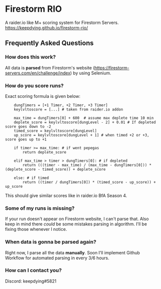 # Firestorm RIO

A raider.io like M+ scoring system for Firestorm Servers.
https://keepdying.github.io/firestorm-rio/

## Frequently Asked Questions

### How does this work?

All data is **parsed** from Firestorm's website (https://firestorm-servers.com/en/challenge/index) by using Selenium.

### How do you score runs?

Exact scoring formula is given below:

```
    dungTimers = [+1 Timer, +2 Timer, +3 Timer]
    keylvltoscore = [...] # taken from raider.io addon
    
    max_time = dungTimers[0] + 600  # assume max deplete time 10 min
    deplete_score = keylvltoscore[dungLevel - 2] + 0.01 # If depleted score goes down to -2
    timed_score = keylvltoscore[dungLevel]
    up_score = keylvltoscore[dungLevel + 1] # when timed +2 or +3, score goes up to +1 
    
    if timer >= max_time: # if went pepegas
        return deplete_score
        
    elif max_time > timer > dungTimers[0]: # if depleted
        return (((timer - max_time) / (max_time - dungTimers[0])) * (deplete_score - timed_score)) + deplete_score
        
    else: # if timed
        return ((timer / dungTimers[0]) * (timed_score - up_score)) + up_score
```
This should give similar scores like in raider.io BfA Season 4.

### Some of my runs is missing?

If your run doesn't appear on Firestorm website, I can't parse that. Also keep in mind there _could_ be some mistakes parsing in algorithm. I'll be fixing those whenever I notice.

### When data is gonna be parsed again?

Right now, I parse all the data **manually**. Soon I'll implement Github Workflow for automated parsing in every 3/6 hours.

### How can I contact you?

Discord: keepdying#5821
